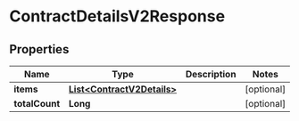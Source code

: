 

# ContractDetailsV2Response


## Properties

| Name | Type | Description | Notes |
|------------ | ------------- | ------------- | -------------|
|**items** | [**List&lt;ContractV2Details&gt;**](ContractV2Details.md) |  |  [optional] |
|**totalCount** | **Long** |  |  [optional] |



